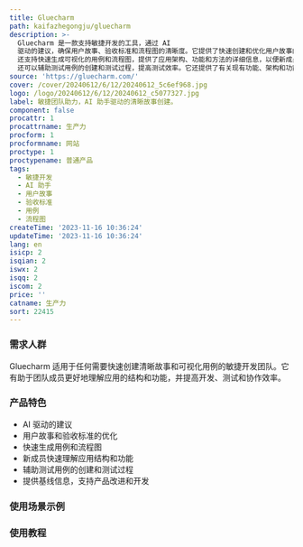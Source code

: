 ```yaml
---
title: Gluecharm
path: kaifazhegongju/gluecharm
description: >-
  Gluecharm 是一款支持敏捷开发的工具，通过 AI
  驱动的建议，确保用户故事、验收标准和流程图的清晰度。它提供了快速创建和优化用户故事的能力，帮助团队更高效地协作。Gluecharm
  还支持快速生成可视化的用例和流程图，提供了应用架构、功能和方法的详细信息，以便新成员能够快速了解应用的结构和功能。Gluecharm
  还可以辅助测试用例的创建和测试过程，提高测试效率。它还提供了有关现有功能、架构和功能的基线信息，有助于产品改进和开发。通过参考现有文档，开发人员可以更高效地实现增强功能，减少错误。
source: 'https://gluecharm.com/'
cover: /cover/20240612/6/12/20240612_5c6ef968.jpg
logo: /logo/20240612/6/12/20240612_c5077327.jpg
label: 敏捷团队助力，AI 助手驱动的清晰故事创建。
component: false
procattr: 1
procattrname: 生产力
procform: 1
procformname: 网站
proctype: 1
proctypename: 普通产品
tags:
  - 敏捷开发
  - AI 助手
  - 用户故事
  - 验收标准
  - 用例
  - 流程图
createTime: '2023-11-16 10:36:24'
updateTime: '2023-11-16 10:36:24'
lang: en
isicp: 2
isqian: 2
iswx: 2
isqq: 2
iscom: 2
price: ''
catname: 生产力
sort: 22415
---
```




### 需求人群
Gluecharm 适用于任何需要快速创建清晰故事和可视化用例的敏捷开发团队。它有助于团队成员更好地理解应用的结构和功能，并提高开发、测试和协作效率。

### 产品特色
- AI 驱动的建议
- 用户故事和验收标准的优化
- 快速生成用例和流程图
- 新成员快速理解应用结构和功能
- 辅助测试用例的创建和测试过程
- 提供基线信息，支持产品改进和开发

### 使用场景示例


### 使用教程


  
